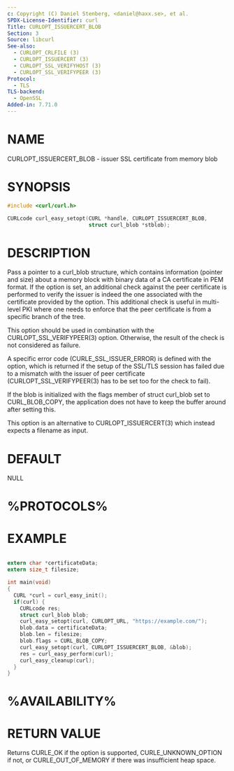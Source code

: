 ```yaml
---
c: Copyright (C) Daniel Stenberg, <daniel@haxx.se>, et al.
SPDX-License-Identifier: curl
Title: CURLOPT_ISSUERCERT_BLOB
Section: 3
Source: libcurl
See-also:
  - CURLOPT_CRLFILE (3)
  - CURLOPT_ISSUERCERT (3)
  - CURLOPT_SSL_VERIFYHOST (3)
  - CURLOPT_SSL_VERIFYPEER (3)
Protocol:
  - TLS
TLS-backend:
  - OpenSSL
Added-in: 7.71.0
---
```


# NAME

CURLOPT_ISSUERCERT_BLOB - issuer SSL certificate from memory blob

# SYNOPSIS

~~~c
#include <curl/curl.h>

CURLcode curl_easy_setopt(CURL *handle, CURLOPT_ISSUERCERT_BLOB,
                          struct curl_blob *stblob);
~~~

# DESCRIPTION

Pass a pointer to a curl_blob structure, which contains information (pointer
and size) about a memory block with binary data of a CA certificate in PEM
format. If the option is set, an additional check against the peer certificate
is performed to verify the issuer is indeed the one associated with the
certificate provided by the option. This additional check is useful in
multi-level PKI where one needs to enforce that the peer certificate is from a
specific branch of the tree.

This option should be used in combination with the
CURLOPT_SSL_VERIFYPEER(3) option. Otherwise, the result of the check is
not considered as failure.

A specific error code (CURLE_SSL_ISSUER_ERROR) is defined with the option,
which is returned if the setup of the SSL/TLS session has failed due to a
mismatch with the issuer of peer certificate (CURLOPT_SSL_VERIFYPEER(3)
has to be set too for the check to fail).

If the blob is initialized with the flags member of struct curl_blob set to
CURL_BLOB_COPY, the application does not have to keep the buffer around after
setting this.

This option is an alternative to CURLOPT_ISSUERCERT(3) which instead
expects a filename as input.

# DEFAULT

NULL

# %PROTOCOLS%

# EXAMPLE

~~~c

extern char *certificateData;
extern size_t filesize;

int main(void)
{
  CURL *curl = curl_easy_init();
  if(curl) {
    CURLcode res;
    struct curl_blob blob;
    curl_easy_setopt(curl, CURLOPT_URL, "https://example.com/");
    blob.data = certificateData;
    blob.len = filesize;
    blob.flags = CURL_BLOB_COPY;
    curl_easy_setopt(curl, CURLOPT_ISSUERCERT_BLOB, &blob);
    res = curl_easy_perform(curl);
    curl_easy_cleanup(curl);
  }
}
~~~

# %AVAILABILITY%

# RETURN VALUE

Returns CURLE_OK if the option is supported, CURLE_UNKNOWN_OPTION if not, or
CURLE_OUT_OF_MEMORY if there was insufficient heap space.
